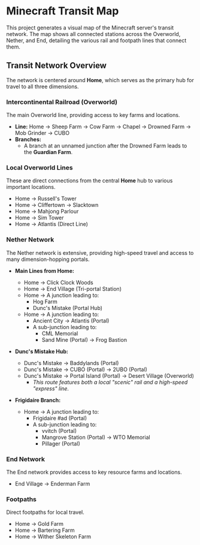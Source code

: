 # Minecraft Transit Map

This project generates a visual map of the Minecraft server's transit network. The map shows all connected stations across the Overworld, Nether, and End, detailing the various rail and footpath lines that connect them.

## Transit Network Overview

The network is centered around **Home**, which serves as the primary hub for travel to all three dimensions.

### Intercontinental Railroad (Overworld)

The main Overworld line, providing access to key farms and locations.

*   **Line:** Home -> Sheep Farm -> Cow Farm -> Chapel -> Drowned Farm -> Mob Grinder -> CUBO
*   **Branches:**
    *   A branch at an unnamed junction after the Drowned Farm leads to the **Guardian Farm**.

### Local Overworld Lines

These are direct connections from the central **Home** hub to various important locations.

*   Home -> Russell's Tower
*   Home -> Cliffertown -> Slacktown
*   Home -> Mahjong Parlour
*   Home -> Sim Tower
*   Home -> Atlantis (Direct Line)

### Nether Network

The Nether network is extensive, providing high-speed travel and access to many dimension-hopping portals.

*   **Main Lines from Home:**
    *   Home -> Click Clock Woods
    *   Home -> End Village (Tri-portal Station)
    *   Home -> A junction leading to:
        *   Hog Farm
        *   Dunc's Mistake (Portal Hub)
    *   Home -> A junction leading to:
        *   Ancient City -> Atlantis (Portal)
        *   A sub-junction leading to:
            *   CML Memorial
            *   Sand Mine (Portal) -> Frog Bastion

*   **Dunc's Mistake Hub:**
    *   Dunc's Mistake -> Baddylands (Portal)
    *   Dunc's Mistake -> CUBO (Portal) -> 2UBO (Portal)
    *   Dunc's Mistake -> Portal Island (Portal) -> Desert Village (Overworld)
        *   *This route features both a local "scenic" rail and a high-speed "express" line.*

*   **Frigidaire Branch:**
    *   Home -> A junction leading to:
        *   Frigidaire #ad (Portal)
        *   A sub-junction leading to:
            *   vvitch (Portal)
            *   Mangrove Station (Portal) -> WTO Memorial
            *   Pillager (Portal)

### End Network

The End network provides access to key resource farms and locations.

*   End Village -> Enderman Farm

### Footpaths

Direct footpaths for local travel.

*   Home -> Gold Farm
*   Home -> Bartering Farm
*   Home -> Wither Skeleton Farm
